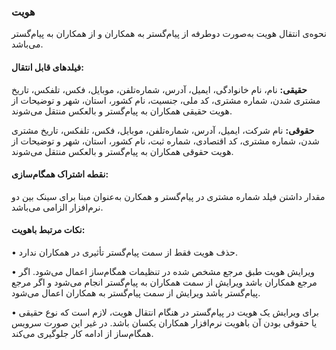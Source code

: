 ### هویت 

نحوه‌ی انتقال هویت به‌صورت دوطرفه از پیام‌گستر به همکاران و از همکاران به پیام‌گستر می‌باشد.

#### فیلدهای قابل انتقال:

**حقیقی:** نام، نام خانوادگی، ایمیل، آدرس، شماره‌تلفن، موبایل، فکس، تلفکس، تاریخ مشتری شدن، شماره مشتری، کد ملی، جنسیت، نام کشور، استان، شهر و توضیحات از هویت حقیقی همکاران به پیام‌گستر و بالعکس منتقل می‌شوند. 

**حقوقی:** نام شرکت، ایمیل، آدرس، شماره‌تلفن، موبایل، فکس، تلفکس، تاریخ مشتری شدن، شماره مشتری، کد اقتصادی، شماره ثبت، نام کشور، استان، شهر و توضیحات از هویت حقوقی همکاران به پیام‌گستر و بالعکس منتقل می‌شوند.

#### نقطه اشتراک همگام‌سازی:

مقدار داشتن فیلد شماره مشتری در پیام‌گستر و همکارن به‌عنوان مبنا برای سینک بین دو نرم‌افزار الزامی می‌باشد.

#### نکات مرتبط باهویت:

•    حذف هویت فقط از سمت پیام‌گستر تأثیری در همکاران ندارد.

•    ویرایش هویت طبق مرجع مشخص شده در تنظیمات همگام‌ساز اعمال می‌شود. اگر مرجع همکاران باشد ویرایش از سمت همکاران به پیام‌گستر انجام می‌شود و اگر مرجع پیام‌گستر باشد ویرایش از سمت پیام‌گستر به همکاران اعمال می‌شود.

•    برای ویرایش یک هویت در پیام‌گستر در هنگام انتقال هویت، لازم است که نوع حقیقی یا حقوقی بودن آن باهویت نرم‌افزار همکاران یکسان باشد. در غیر این صورت سرویس همگام‌ساز از ادامه کار جلوگیری می‌کند.
